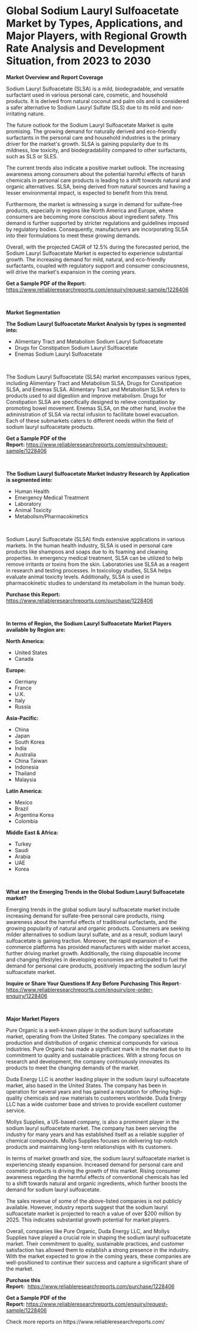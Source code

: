 <p><h1>Global Sodium Lauryl Sulfoacetate Market by Types, Applications, and Major Players, with Regional Growth Rate Analysis and Development Situation, from 2023 to 2030</h1></p><p><strong>Market Overview and Report Coverage</strong></p>
<p><p>Sodium Lauryl Sulfoacetate (SLSA) is a mild, biodegradable, and versatile surfactant used in various personal care, cosmetic, and household products. It is derived from natural coconut and palm oils and is considered a safer alternative to Sodium Lauryl Sulfate (SLS) due to its mild and non-irritating nature.</p><p>The future outlook for the Sodium Lauryl Sulfoacetate Market is quite promising. The growing demand for naturally derived and eco-friendly surfactants in the personal care and household industries is the primary driver for the market's growth. SLSA is gaining popularity due to its mildness, low toxicity, and biodegradability compared to other surfactants, such as SLS or SLES.</p><p>The current trends also indicate a positive market outlook. The increasing awareness among consumers about the potential harmful effects of harsh chemicals in personal care products is leading to a shift towards natural and organic alternatives. SLSA, being derived from natural sources and having a lesser environmental impact, is expected to benefit from this trend.</p><p>Furthermore, the market is witnessing a surge in demand for sulfate-free products, especially in regions like North America and Europe, where consumers are becoming more conscious about ingredient safety. This demand is further supported by stricter regulations and guidelines imposed by regulatory bodies. Consequently, manufacturers are incorporating SLSA into their formulations to meet these growing demands.</p><p>Overall, with the projected CAGR of 12.5% during the forecasted period, the Sodium Lauryl Sulfoacetate Market is expected to experience substantial growth. The increasing demand for mild, natural, and eco-friendly surfactants, coupled with regulatory support and consumer consciousness, will drive the market's expansion in the coming years.</p></p>
<p><strong>Get a Sample PDF of the Report:</strong> <a href="https://www.reliableresearchreports.com/enquiry/request-sample/1228406">https://www.reliableresearchreports.com/enquiry/request-sample/1228406</a></p>
<p>&nbsp;</p>
<p><strong>Market Segmentation</strong></p>
<p><strong>The Sodium Lauryl Sulfoacetate Market Analysis by types is segmented into:</strong></p>
<p><ul><li>Alimentary Tract and Metabolism Sodium Lauryl Sulfoacetate</li><li>Drugs for Constipation Sodium Lauryl Sulfoacetate</li><li>Enemas Sodium Lauryl Sulfoacetate</li></ul></p>
<p>&nbsp;</p>
<p><p>The Sodium Lauryl Sulfoacetate (SLSA) market encompasses various types, including Alimentary Tract and Metabolism SLSA, Drugs for Constipation SLSA, and Enemas SLSA. Alimentary Tract and Metabolism SLSA refers to products used to aid digestion and improve metabolism. Drugs for Constipation SLSA are specifically designed to relieve constipation by promoting bowel movement. Enemas SLSA, on the other hand, involve the administration of SLSA via rectal infusion to facilitate bowel evacuation. Each of these submarkets caters to different needs within the field of sodium lauryl sulfoacetate products.</p></p>
<p><strong>Get a Sample PDF of the Report:</strong>&nbsp;<a href="https://www.reliableresearchreports.com/enquiry/request-sample/1228406">https://www.reliableresearchreports.com/enquiry/request-sample/1228406</a></p>
<p>&nbsp;</p>
<p><strong>The Sodium Lauryl Sulfoacetate Market Industry Research by Application is segmented into:</strong></p>
<p><ul><li>Human Health</li><li>Emergency Medical Treatment</li><li>Laboratory</li><li>Animal Toxicity</li><li>Metabolism/Pharmacokinetics</li></ul></p>
<p>&nbsp;</p>
<p><p>Sodium Lauryl Sulfoacetate (SLSA) finds extensive applications in various markets. In the human health industry, SLSA is used in personal care products like shampoos and soaps due to its foaming and cleaning properties. In emergency medical treatment, SLSA can be utilized to help remove irritants or toxins from the skin. Laboratories use SLSA as a reagent in research and testing processes. In toxicology studies, SLSA helps evaluate animal toxicity levels. Additionally, SLSA is used in pharmacokinetic studies to understand its metabolism in the human body.</p></p>
<p><strong>Purchase this Report:</strong>&nbsp; <a href="https://www.reliableresearchreports.com/purchase/1228406">https://www.reliableresearchreports.com/purchase/1228406</a></p>
<p>&nbsp;</p>
<p><strong>In terms of Region, the Sodium Lauryl Sulfoacetate Market Players available by Region are:</strong></p>
<p>
    <p> <strong> North America: </strong>
        <ul>
            <li>United States</li>
            <li>Canada</li>
        </ul>
        </p> 
    <p> <strong> Europe: </strong>
        <ul>
            <li>Germany</li>
            <li>France</li>
            <li>U.K.</li>
            <li>Italy</li>
            <li>Russia</li>
        </ul>
        </p> 
    <p> <strong> Asia-Pacific: </strong>
        <ul>
            <li>China</li>
            <li>Japan</li>
            <li>South Korea</li>
            <li>India</li>
            <li>Australia</li>
            <li>China Taiwan</li>
            <li>Indonesia</li>
            <li>Thailand</li>
            <li>Malaysia</li>
        </ul>
        </p> 
    <p> <strong> Latin America: </strong>
        <ul>
            <li>Mexico</li>
            <li>Brazil</li>
            <li>Argentina Korea</li>
            <li>Colombia</li>
        </ul>
        </p> 
    <p> <strong> Middle East & Africa: </strong>
        <ul>
            <li>Turkey</li>
            <li>Saudi</li>
            <li>Arabia</li>
            <li>UAE</li>
            <li>Korea</li>
        </ul>
    </p>
    </p>
<p>&nbsp;</p>
<p><strong>What are the Emerging Trends in the Global Sodium Lauryl Sulfoacetate market?</strong></p>
<p><p>Emerging trends in the global sodium lauryl sulfoacetate market include increasing demand for sulfate-free personal care products, rising awareness about the harmful effects of traditional surfactants, and the growing popularity of natural and organic products. Consumers are seeking milder alternatives to sodium lauryl sulfate, and as a result, sodium lauryl sulfoacetate is gaining traction. Moreover, the rapid expansion of e-commerce platforms has provided manufacturers with wider market access, further driving market growth. Additionally, the rising disposable income and changing lifestyles in developing economies are anticipated to fuel the demand for personal care products, positively impacting the sodium lauryl sulfoacetate market.</p></p>
<p><strong>Inquire or Share Your Questions If Any Before Purchasing This Report</strong>- <a href="https://www.reliableresearchreports.com/enquiry/pre-order-enquiry/1228406">https://www.reliableresearchreports.com/enquiry/pre-order-enquiry/1228406</a></p>
<p>&nbsp;</p>
<p><strong>Major Market Players</strong></p>
<p><p>Pure Organic is a well-known player in the sodium lauryl sulfoacetate market, operating from the United States. The company specializes in the production and distribution of organic chemical compounds for various industries. Pure Organic has made a significant mark in the market due to its commitment to quality and sustainable practices. With a strong focus on research and development, the company continuously innovates its products to meet the changing demands of the market.</p><p>Duda Energy LLC is another leading player in the sodium lauryl sulfoacetate market, also based in the United States. The company has been in operation for several years and has gained a reputation for offering high-quality chemicals and raw materials to customers worldwide. Duda Energy LLC has a wide customer base and strives to provide excellent customer service.</p><p>Mollys Supplies, a US-based company, is also a prominent player in the sodium lauryl sulfoacetate market. The company has been serving the industry for many years and has established itself as a reliable supplier of chemical compounds. Mollys Supplies focuses on delivering top-notch products and maintaining long-term relationships with its customers.</p><p>In terms of market growth and size, the sodium lauryl sulfoacetate market is experiencing steady expansion. Increased demand for personal care and cosmetic products is driving the growth of this market. Rising consumer awareness regarding the harmful effects of conventional chemicals has led to a shift towards natural and organic ingredients, which further boosts the demand for sodium lauryl sulfoacetate.</p><p>The sales revenue of some of the above-listed companies is not publicly available. However, industry reports suggest that the sodium lauryl sulfoacetate market is projected to reach a value of over $200 million by 2025. This indicates substantial growth potential for market players.</p><p>Overall, companies like Pure Organic, Duda Energy LLC, and Mollys Supplies have played a crucial role in shaping the sodium lauryl sulfoacetate market. Their commitment to quality, sustainable practices, and customer satisfaction has allowed them to establish a strong presence in the industry. With the market expected to grow in the coming years, these companies are well-positioned to continue their success and capture a significant share of the market.</p></p>
<p><strong>Purchase this Report:</strong>&nbsp;&nbsp;<a href="https://www.reliableresearchreports.com/purchase/1228406">https://www.reliableresearchreports.com/purchase/1228406</a></p>
<p></p>
<p><strong>Get a Sample PDF of the Report:</strong>&nbsp;<a href="https://www.reliableresearchreports.com/enquiry/request-sample/1228406">https://www.reliableresearchreports.com/enquiry/request-sample/1228406</a></p>
<p>Check more reports on https://www.reliableresearchreports.com/</p>